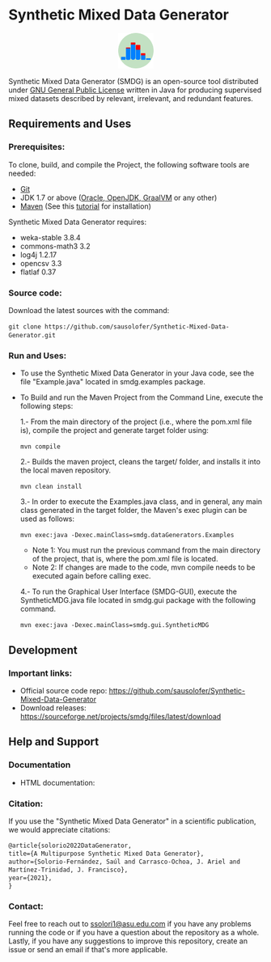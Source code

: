 # Synthetic Mixed Data Generator

<p align="center"><img src ="SMDG_Img.png" width="70"/></p>

Synthetic Mixed Data Generator (SMDG) is an open-source tool distributed under [GNU General Public License](http://www.gnu.org/licenses/gpl.html) written in Java for producing supervised mixed datasets described by relevant, irrelevant, and redundant features.

## Requirements and Uses

### Prerequisites:
To clone, build, and compile the Project, the following software tools are needed:

* [Git](https://git-scm.com/downloads) 
* JDK 1.7 or above ([Oracle, ](https://www.oracle.com/java/technologies/downloads/#java8)[OpenJDK, ](https://adoptopenjdk.net/)[GraalVM](https://www.graalvm.org/java/quickstart/) or any other) 
* [Maven](http://maven.apache.org/download.cgi#Installation) (See this [tutorial](https://maven.apache.org/install.html) for installation)

Synthetic Mixed Data Generator requires:
* weka-stable 3.8.4
* commons-math3 3.2
* log4j 1.2.17
* opencsv 3.3
* flatlaf 0.37

### Source code:
Download the latest sources with the command:

`git clone https://github.com/sausolofer/Synthetic-Mixed-Data-Generator.git`

### Run and Uses:
* To use the Synthetic Mixed Data Generator in your Java code, see the file "Example.java" located in smdg.examples package.

* To Build and run the Maven Project from the Command Line, execute the following steps:

    1.- From the main directory of the project (i.e., where the pom.xml file is), compile the project and generate target folder using:
    
    `mvn compile`
   
    2.- Builds the maven project, cleans the target/ folder, and installs it into the local maven repository.  
    
    `mvn clean install`

    3.- In order to execute the Examples.java class, and in general, any main class generated in the target folder, the  Maven's exec plugin can be used as follows:
    
    `mvn exec:java -Dexec.mainClass=smdg.dataGenerators.Examples`
    
    - Note 1: You must run the previous command from the main directory of the project, that is, where the pom.xml file is located.
    - Note 2: If changes are made to the code, mvn compile needs to be executed again before calling exec.

    4.- To run the Graphical User Interface (SMDG-GUI), execute the SyntheticMDG.java file located in smdg.gui package with the following command.
    
    `mvn exec:java -Dexec.mainClass=smdg.gui.SyntheticMDG`


## Development

### Important links:
* Official source code repo: https://github.com/sausolofer/Synthetic-Mixed-Data-Generator
* Download releases: https://sourceforge.net/projects/smdg/files/latest/download



## Help and Support

### Documentation
* HTML documentation:

### Citation:
If you use the "Synthetic Mixed Data Generator" in a scientific publication, we would appreciate citations: 

    @article{solorio2022DataGenerator,
    title={A Multipurpose Synthetic Mixed Data Generator},
    author={Solorio-Fernández, Saúl and Carrasco-Ochoa, J. Ariel and Martínez-Trinidad, J. Francisco},
    year={2021},
    }

### Contact:
Feel free to reach out to ssolori1@asu.edu.com if you have any problems running the code or if you have a question about the repository as a whole. Lastly, if you have any suggestions to improve this repository, create an issue or send an email if that's more applicable.


